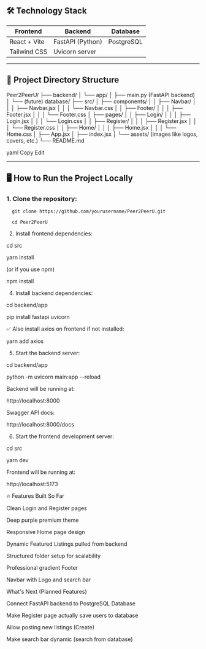 ## 🛠️ Technology Stack

| Frontend | Backend | Database |
|---------|---------|---------|
| React + Vite | FastAPI (Python) | PostgreSQL |
| Tailwind CSS | Uvicorn server | |

---

## 📂 Project Directory Structure

Peer2PeerU/ ├── backend/ │ └── app/ │ ├── main.py (FastAPI backend) │ └── (future) database/ ├── src/ │ ├── components/ │ │ ├── Navbar/ │ │ │ ├── Navbar.jsx │ │ │ └── Navbar.css │ │ ├── Footer/ │ │ │ ├── Footer.jsx │ │ │ └── Footer.css │ ├── pages/ │ │ ├── Login/ │ │ │ ├── Login.jsx │ │ │ └── Login.css │ │ ├── Register/ │ │ │ ├── Register.jsx │ │ │ └── Register.css │ │ ├── Home/ │ │ │ ├── Home.jsx │ │ │ └── Home.css │ ├── App.jsx │ ├── index.jsx │ └── assets/ (images like logos, covers, etc.) └── README.md

yaml
Copy
Edit

---

## 🖥️ How to Run the Project Locally

### 1. Clone the repository:

      git clone https://github.com/yourusername/Peer2PeerU.git
      
      cd Peer2PeerU

2. Install frontend dependencies:

cd src

yarn install

(or if you use npm)

npm install

4. Install backend dependencies:

cd backend/app

pip install fastapi uvicorn

✅ Also install axios on frontend if not installed:

yarn add axios

5. Start the backend server:

cd backend/app

python -m uvicorn main:app --reload

Backend will be running at:

http://localhost:8000

Swagger API docs:

http://localhost:8000/docs


6. Start the frontend development server:

cd src

yarn dev

Frontend will be running at:

http://localhost:5173


🔥 Features Built So Far

Clean Login and Register pages

Deep purple premium theme

Responsive Home page design

Dynamic Featured Listings pulled from backend

Structured folder setup for scalability

Professional gradient Footer

Navbar with Logo and search bar

What's Next (Planned Features)

Connect FastAPI backend to PostgreSQL Database

Make Register page actually save users to database

Allow posting new listings (Create)

Make search bar dynamic (search from database)
